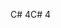 <span data-ttu-id="26b35-101">C# 4</span><span class="sxs-lookup"><span data-stu-id="26b35-101">C# 4</span></span>
